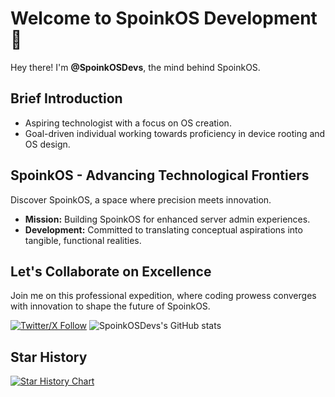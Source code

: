 # Welcome to SpoinkOS Development 🚀

Hey there! I'm **@SpoinkOSDevs**, the mind behind SpoinkOS.

## Brief Introduction

- Aspiring technologist with a focus on OS creation.
- Goal-driven individual working towards proficiency in device rooting and OS design.

## SpoinkOS - Advancing Technological Frontiers

Discover SpoinkOS, a space where precision meets innovation.

- **Mission:** Building SpoinkOS for enhanced server admin experiences.
- **Development:** Committed to translating conceptual aspirations into tangible, functional realities.

## Let's Collaborate on Excellence

Join me on this professional expedition, where coding prowess converges with innovation to shape the future of SpoinkOS.

[![Twitter/X Follow](https://img.shields.io/twitter/follow/SpoinkOSDevs?style=social)](https://twitter.com/SpoinkOSDevs)
![SpoinkOSDevs's GitHub stats](https://github-readme-stats.vercel.app/api?username=SpoinkOSDevs&theme=midnight-purple&show_icons=true)

## Star History

<a href="https://star-history.com/#SpoinkOSDevs/SpoinkOS&Date">
 <picture>
   <source media="(prefers-color-scheme: dark)" srcset="https://api.star-history.com/svg?repos=SpoinkOSDevs/SpoinkOS&type=Date&theme=dark" />
   <source media="(prefers-color-scheme: light)" srcset="https://api.star-history.com/svg?repos=SpoinkOSDevs/SpoinkOS&type=Date" />
   <img alt="Star History Chart" src="https://api.star-history.com/svg?repos=SpoinkOSDevs/SpoinkOS&type=Date" />
 </picture>
</a>
